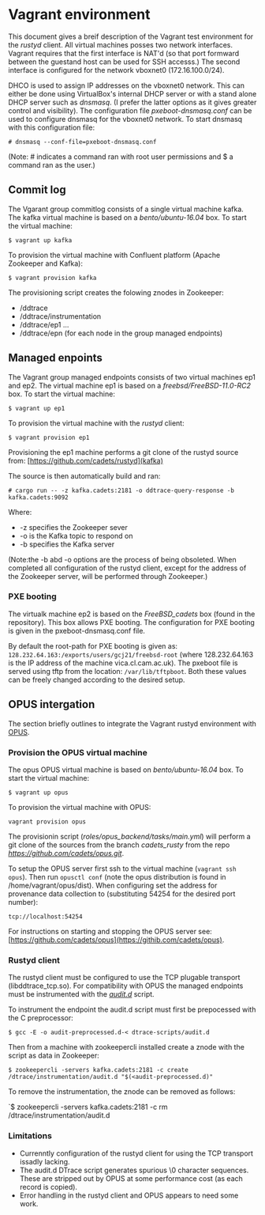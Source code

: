 # Vagrant environment

This document gives a breif description of the Vagrant test environment for the *rustyd* client. All virtual machines posses two network interfaces. Vagrant requires that the first interface is NAT'd (so that port formward between the guestand host can be used for SSH accesss.) The second interface is configured for the network vboxnet0 (172.16.100.0/24). 

DHCO is used to assign IP addresses on the vboxnet0 network. This can either be done using VirtualBox's internal DHCP server or with a stand alone DHCP server such as *dnsmasq*. (I prefer the latter options as it gives greater control and visibility). The configuration file _pxeboot-dnsmasq.conf_ can be used to configure dnsmasq for the vboxnet0 network. To start dnsmasq with this configuration file:

`# dnsmasq --conf-file=pxeboot-dnsmasq.conf`

(Note: # indicates a command ran with root user permissions and $ a command ran as the user.)

## Commit log

The Vgarant group commitlog consists of a single virtual machine kafka.  The kafka virtual machine is based on a *bento/ubuntu-16.04* box. To start the virtual machine:

`$ vagrant up kafka`

To provision the virtual machine with Confluent platform (Apache Zookeeper and Kafka):

`$ vagrant provision kafka`

The provisioning script creates the folowing znodes in Zookeeper:

- /ddtrace
- /ddtrace/instrumentation
- /ddtrace/ep1 
...
- /ddtrace/epn (for each node in the group managed endpoints)

## Managed enpoints

The Vagrant group managed endpoints consists of two virtual machines ep1 and ep2. The virtual machine ep1 is based on a *freebsd/FreeBSD-11.0-RC2* box. To start the virtual machine:

`$ vagrant up ep1`

To provision the virtual machine with the _rustyd_ client:

`$ vagrant provision ep1`

Provisioning the ep1 machine performs a git clone of the rustyd source from: [https://github.com/cadets/rustyd](kafka)

The source is then automatically build and ran:

`# cargo run -- -z kafka.cadets:2181 -o ddtrace-query-response -b kafka.cadets:9092`

Where:

- -z specifies the Zookeeper sever
- -o is the Kafka topic to respond on
- -b specifies the Kafka server

(Note:the -b abd -o options are the process of being obsoleted. When completed all configuration of the rustyd client, except for the address of the Zookeeper server, will be performed through Zookeeper.)

### PXE booting

The virtualk machine ep2 is based on the *FreeBSD_cadets* box (found in the repository). This box allows PXE booting. The configuration for PXE booting is given in the pxeboot-dnsmasq.conf file.

By default the root-path for PXE booting is given as: `128.232.64.163:/exports/users/gcj21/freebsd-root` (where 128.232.64.163 is the IP address of the machine vica.cl.cam.ac.uk). The pxeboot file is served using tftp from the location: `/var/lib/tftpboot`. Both these values can be freely changed according to the desired setup.

## OPUS intergation

The section briefly outlines to integrate the Vagrant rustyd environment with [OPUS](ihttps://www.cl.cam.ac.uk/research/dtg/fresco/opus).

### Provision the OPUS virtual machine

The opus OPUS virtual machine is based on *bento/ubuntu-16.04* box. To start the virtual machine:

`$ vagrant up opus`

To provision the virtual machine with OPUS:

`vagrant provision opus`

The provisionin script (_roles/opus\_backend/tasks/main.yml_) will perform a git clone of the sources from the branch *cadets_rusty* from the repo *https://github.com/cadets/opus.git*.

To setup the OPUS server first ssh to the virtual machine (`vagrant ssh opus`). Then run `opusctl conf` (note the opus distribution is found in /home/vagrant/opus/dist).  When configuring set the address for provenance data collection to (substituting 54254 for the desired port number):

`tcp://localhost:54254`

For instructions on starting and stopping the OPUS server see: [https://github.com/cadets/opus](https://githib.com/cadets/opus). 

### Rustyd client 

The rustyd client must be configured to use the TCP plugable transport (libddtrace_tcp.so). For compatibility with OPUS the managed endpoints must be instrumented with the [_audit.d_](https://raw.githubusercontent.com/cadets/dtrace-scripts/master/audit.d) script.

To instrument the endpoint the audit.d script must first be prepocessed with the C preprocessor:

`$ gcc -E -o audit-preprocessed.d-< dtrace-scripts/audit.d`

Then from a machine with zookeepercli installed create a znode with the script as data in Zookeeper:

`$ zookeepercli -servers kafka.cadets:2181 -c create /dtrace/instrumentation/audit.d "$(<audit-preprocessed.d)"`

To remove the instrumentation, the znode can be removed as follows:

`$ zookeepercli -servers kafka.cadets:2181 -c rm /dtrace/instrumentation/audit.d

### Limitations

- Currenntly configuration of the rustyd client for using the TCP transport issadly lacking. 
- The audit.d DTrace script generates spurious \0 character sequences. These are stripped out by OPUS at some performance cost (as each record is copied).
- Error handling in the rustyd client and OPUS appears to need some work.

